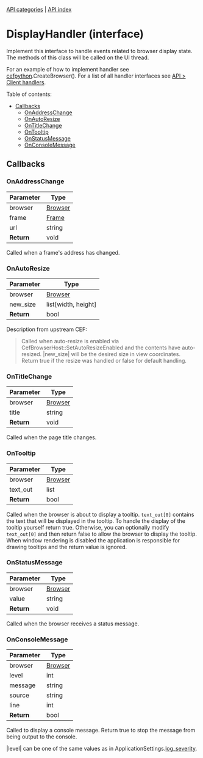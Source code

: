 [API categories](API-categories.md) | [API index](API-index.md)


# DisplayHandler (interface)

Implement this interface to handle events related to browser display state. The methods of this class will be called on the UI thread.

For an example of how to implement handler see [cefpython](cefpython.md).CreateBrowser(). For a list of all handler interfaces see [API > Client handlers](API#Client_handlers).


Table of contents:
* [Callbacks](#callbacks)
  * [OnAddressChange](#onaddresschange)
  * [OnAutoResize](#onautoresize)
  * [OnTitleChange](#ontitlechange)
  * [OnTooltip](#ontooltip)
  * [OnStatusMessage](#onstatusmessage)
  * [OnConsoleMessage](#onconsolemessage)


## Callbacks


### OnAddressChange

| Parameter | Type |
| --- | --- |
| browser | [Browser](Browser.md) |
| frame | [Frame](Frame.md) |
| url | string |
| __Return__ | void |

Called when a frame's address has changed.



### OnAutoResize

| Parameter | Type |
| --- | --- |
| browser | [Browser](Browser.md) |
| new_size | list[width, height] |
| __Return__ | bool |

Description from upstream CEF:
> Called when auto-resize is enabled via CefBrowserHost::SetAutoResizeEnabled
> and the contents have auto-resized. |new_size| will be the desired size in
> view coordinates. Return true if the resize was handled or false for
> default handling.


### OnTitleChange

| Parameter | Type |
| --- | --- |
| browser | [Browser](Browser.md) |
| title | string |
| __Return__ | void |

Called when the page title changes.


### OnTooltip

| Parameter | Type |
| --- | --- |
| browser | [Browser](Browser.md) |
| text_out | list |
| __Return__ | bool |

Called when the browser is about to display a tooltip. `text_out[0]` contains the
text that will be displayed in the tooltip. To handle the display of the
tooltip yourself return true. Otherwise, you can optionally modify `text_out[0]`
and then return false to allow the browser to display the tooltip.
When window rendering is disabled the application is responsible for
drawing tooltips and the return value is ignored.


### OnStatusMessage

| Parameter | Type |
| --- | --- |
| browser | [Browser](Browser.md) |
| value | string |
| __Return__ | void |

Called when the browser receives a status message.


### OnConsoleMessage

| Parameter | Type |
| --- | --- |
| browser | [Browser](Browser.md) |
| level | int |
| message | string |
| source | string |
| line | int |
| __Return__ | bool |

Called to display a console message. Return true to stop the message from
being output to the console.

|level| can be one of the same values as in ApplicationSettings.[log_severity](ApplicationSettings.md#log_severity).

